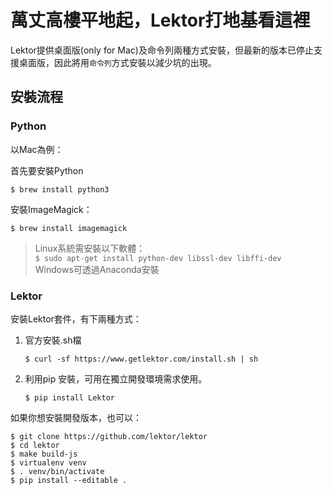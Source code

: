 # 萬丈高樓平地起，Lektor打地基看這裡

Lektor提供桌面版(only for Mac)及命令列兩種方式安裝，但最新的版本已停止支援桌面版，因此將用`命令列`方式安裝以減少坑的出現。

## 安裝流程

### Python

以Mac為例：

首先要安裝Python

`$ brew install python3`

安裝ImageMagick：

`$ brew install imagemagick`

> Linux系統需安裝以下軟體：<br>
> `$ sudo apt-get install python-dev libssl-dev libffi-dev`<br>
> Windows可透過Anaconda安裝

### Lektor

安裝Lektor套件，有下兩種方式：
1. 官方安裝.sh檔

   `$ curl -sf https://www.getlektor.com/install.sh | sh`

2. 利用pip 安裝，可用在獨立開發環境需求使用。

   `$ pip install Lektor`

如果你想安裝開發版本，也可以：
```
$ git clone https://github.com/lektor/lektor
$ cd lektor
$ make build-js
$ virtualenv venv
$ . venv/bin/activate
$ pip install --editable .
```
